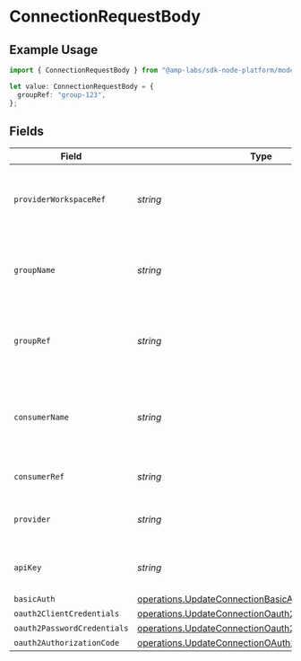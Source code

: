 # ConnectionRequestBody

## Example Usage

```typescript
import { ConnectionRequestBody } from "@amp-labs/sdk-node-platform/models/operations";

let value: ConnectionRequestBody = {
  groupRef: "group-123",
};
```

## Fields

| Field                                                                                                                        | Type                                                                                                                         | Required                                                                                                                     | Description                                                                                                                  | Example                                                                                                                      |
| ---------------------------------------------------------------------------------------------------------------------------- | ---------------------------------------------------------------------------------------------------------------------------- | ---------------------------------------------------------------------------------------------------------------------------- | ---------------------------------------------------------------------------------------------------------------------------- | ---------------------------------------------------------------------------------------------------------------------------- |
| `providerWorkspaceRef`                                                                                                       | *string*                                                                                                                     | :heavy_minus_sign:                                                                                                           | The ID of the provider workspace that this connection belongs to.                                                            |                                                                                                                              |
| `groupName`                                                                                                                  | *string*                                                                                                                     | :heavy_minus_sign:                                                                                                           | The name of the user group that has access to this installation.                                                             |                                                                                                                              |
| `groupRef`                                                                                                                   | *string*                                                                                                                     | :heavy_minus_sign:                                                                                                           | The ID of the user group that has access to this installation.                                                               | group-123                                                                                                                    |
| `consumerName`                                                                                                               | *string*                                                                                                                     | :heavy_minus_sign:                                                                                                           | The name of the consumer that has access to this installation.                                                               |                                                                                                                              |
| `consumerRef`                                                                                                                | *string*                                                                                                                     | :heavy_minus_sign:                                                                                                           | The consumer reference.                                                                                                      |                                                                                                                              |
| `provider`                                                                                                                   | *string*                                                                                                                     | :heavy_minus_sign:                                                                                                           | The provider name (e.g. "salesforce", "hubspot")                                                                             |                                                                                                                              |
| `apiKey`                                                                                                                     | *string*                                                                                                                     | :heavy_minus_sign:                                                                                                           | The API key to use for the connection.                                                                                       |                                                                                                                              |
| `basicAuth`                                                                                                                  | [operations.UpdateConnectionBasicAuth](../../models/operations/updateconnectionbasicauth.md)                                 | :heavy_minus_sign:                                                                                                           | N/A                                                                                                                          |                                                                                                                              |
| `oauth2ClientCredentials`                                                                                                    | [operations.UpdateConnectionOauth2ClientCredentials](../../models/operations/updateconnectionoauth2clientcredentials.md)     | :heavy_minus_sign:                                                                                                           | N/A                                                                                                                          |                                                                                                                              |
| `oauth2PasswordCredentials`                                                                                                  | [operations.UpdateConnectionOauth2PasswordCredentials](../../models/operations/updateconnectionoauth2passwordcredentials.md) | :heavy_minus_sign:                                                                                                           | N/A                                                                                                                          |                                                                                                                              |
| `oauth2AuthorizationCode`                                                                                                    | [operations.UpdateConnectionOAuth2AuthorizationCode](../../models/operations/updateconnectionoauth2authorizationcode.md)     | :heavy_minus_sign:                                                                                                           | N/A                                                                                                                          |                                                                                                                              |